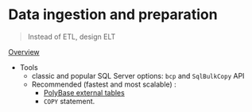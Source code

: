 # Data ingestion and preparation
> Instead of ETL, design ELT

[Overview](https://learn.microsoft.com/en-us/azure/synapse-analytics/sql-data-warehouse/design-elt-data-loading?context=%2Fazure%2Fsynapse-analytics%2Fcontext%2Fcontext)
- Tools
  - classic and popular SQL Server options: `bcp` and `SqlBulkCopy` API
  - Recommended (fastest and most scalable) :
    -  [PolyBase external tables](https://github.com/davidkhala/database/blob/main/mssql/polybase.md)
    -  `COPY` statement.

